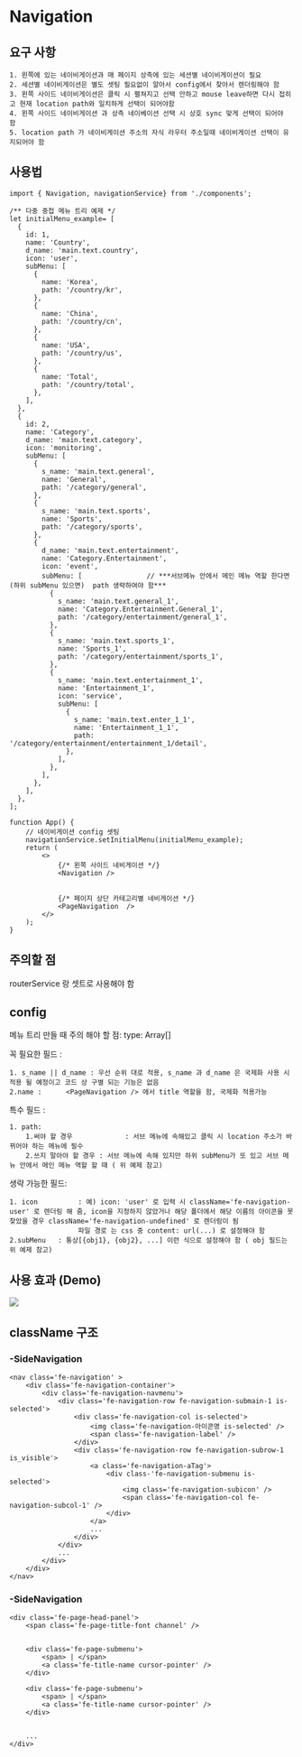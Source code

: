 # Navigation

## 요구 사항

    1. 왼쪽에 있는 네이비게이션과 매 페이지 상측에 있는 세션별 네이비게이션이 필요
    2. 세션별 네이비게이션은 별도 셋팅 필요없이 알아서 config에서 찾아서 렌더링해야 함
    3. 왼쪽 사이드 네이비게이션은 클릭 시 펼쳐지고 선택 안하고 mouse leave하면 다시 접히고 현재 location path와 일치하게 선택이 되어야함
    4. 왼쪽 사이드 네이비게이션 과 상측 네이베이션 선택 시 상호 sync 맞게 선택이 되어야 함
    5. location path 가 네이비게이션 주소의 자식 라우터 주소일때 네이비게이션 선택이 유지되어야 함

## 사용법

```
import { Navigation, navigationService} from './components';

/** 다중 중첩 메뉴 트리 예제 */
let initialMenu_example= [
  {
    id: 1,
    name: 'Country',
    d_name: 'main.text.country',
    icon: 'user',
    subMenu: [
      {
        name: 'Korea',
        path: '/country/kr',
      },
      {
        name: 'China',
        path: '/country/cn',
      },
      {
        name: 'USA',
        path: '/country/us',
      },
      {
        name: 'Total',
        path: '/country/total',
      },
    ],
  },
  {
    id: 2,
    name: 'Category',
    d_name: 'main.text.category',
    icon: 'monitoring',
    subMenu: [
      {
        s_name: 'main.text.general',
        name: 'General',
        path: '/category/general',
      },
      {
        s_name: 'main.text.sports',
        name: 'Sports',
        path: '/category/sports',
      },
      {
        d_name: 'main.text.entertainment',
        name: 'Category.Entertainment',
        icon: 'event',
        subMenu: [                // ***서브메뉴 안에서 메인 메뉴 역할 한다면 (하위 subMenu 있으면)  path 생략하여야 함***
          {
            s_name: 'main.text.general_1',
            name: 'Category.Entertainment.General_1',
            path: '/category/entertainment/general_1',
          },
          {
            s_name: 'main.text.sports_1',
            name: 'Sports_1',
            path: '/category/entertainment/sports_1',
          },
          {
            s_name: 'main.text.entertainment_1',
            name: 'Entertainment_1',
            icon: 'service',
            subMenu: [
              {
                s_name: 'main.text.enter_1_1',
                name: 'Entertainment_1_1',
                path: '/category/entertainment/entertainment_1/detail',
              },
            ],
          },
        ],
      },
    ],
  },
];

function App() {
	// 네이비게이션 config 셋팅
	navigationService.setInitialMenu(initialMenu_example);
	return (
		<>
			{/* 왼쪽 사이드 네비게이션 */}
			<Navigation />


			{/* 페이지 상단 카테고리별 네비게이션 */}
			<PageNavigation  />
		</>
	);
}
```

## 주의할 점

routerService 랑 셋트로 사용해야 함

## config

메뉴 트리 만들 때 주의 해야 할 점: type: Array[]

꼭 필요한 필드 :

    1. s_name || d_name : 우선 순위 대로 적용, s_name 과 d_name 은 국제화 사용 시 적용 될 예정이고 코드 상 구별 되는 기능은 없음
    2.name :      <PageNavigation /> 에서 title 역할을 함, 국제화 적용가능

특수 필드 :

    1. path:
        1.써야 할 경우             : 서브 메뉴에 속해있고 클릭 시 location 주소가 바뀌어야 하는 메뉴에 필수
        2.쓰지 말아야 할 경우 : 서브 메뉴에 속해 있지만 하위 subMenu가 또 있고 서브 메뉴 안에서 메인 메뉴 역할 할 때 ( 위 예제 참고)

생략 가능한 필드:

    1. icon          : 예) icon: 'user' 로 입력 시 className='fe-navigation-user' 로 렌더링 해 줌, icon을 지정하지 않았거나 해당 폴더에서 해당 이름의 아이콘을 못 찾았을 경우 className='fe-navigation-undefined' 로 렌더링이 됨
                     파일 경로 는 css 중 content: url(...) 로 설정해야 함
    2.subMenu   : 통상[{obj1}, {obj2}, ...] 이런 식으로 설정해야 함 ( obj 필드는 위 예제 참고)

## 사용 효과 (Demo)

![](https://user-images.githubusercontent.com/79301822/195978356-c4e261d1-857c-4500-957c-6cd7b021c5d1.gif)

## className 구조

### -SideNavigation

```
<nav class='fe-navigation' >
    <div class='fe-navigation-container'>
        <div class='fe-navigation-navmenu'>
            <div class='fe-navigation-row fe-navigation-submain-1 is-selected'>
                <div class='fe-navigation-col is-selected'>
                    <img class='fe-navigation-아이콘명 is-selected' />
                    <span class='fe-navigation-label' />
                </div>
                <div class='fe-navigation-row fe-navigation-subrow-1 is_visible'>
                    <a class='fe-navigation-aTag'>
                        <div class-'fe-navigation-submenu is-selected'>
                            <img class='fe-navigation-subicon' />
                            <span class='fe-navigation-col fe-navigation-subcol-1' />
                        </div>
                    </a>
                    ...
                </div>
            </div>
            ...
        </div>
    </div>
</nav>
```

### -SideNavigation

```
<div class='fe-page-head-panel'>
    <span class='fe-page-title-font channel' />


    <div class='fe-page-submenu'>
        <span> | </span>
        <a class='fe-title-name cursor-pointer' />
    </div>

    <div class='fe-page-submenu'>
        <span> | </span>
        <a class='fe-title-name cursor-pointer' />
    </div>


    ...
</div>
```
